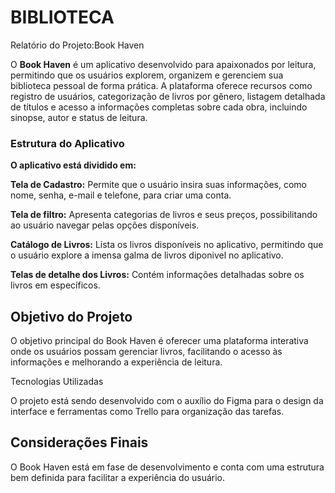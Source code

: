 # BIBLIOTECA
 
Relatório do Projeto:Book Haven

O **Book Haven** é um aplicativo desenvolvido para apaixonados por leitura, permitindo que os usuários explorem, organizem e gerenciem sua biblioteca pessoal de forma prática. A plataforma oferece recursos como registro de usuários, categorização de livros por gênero, listagem detalhada de títulos e acesso a informações completas sobre cada obra, incluindo sinopse, autor e status de leitura.


### Estrutura do Aplicativo

**O aplicativo está dividido em:**

**Tela de Cadastro:** Permite que o usuário insira suas informações, como nome, senha, e-mail e telefone, para criar uma conta.

**Tela de filtro:** Apresenta categorias de livros e seus preços, possibilitando ao usuário navegar pelas opções disponíveis.

**Catálogo de Livros:** Lista os livros disponíveis no aplicativo, permitindo que o usuário explore a imensa galma de livros diponivel no aplicativo.

**Telas de detalhe dos Livros:** Contém informações detalhadas sobre os livros em específicos.


 ## Objetivo do Projeto

O objetivo principal do Book Haven é oferecer uma plataforma interativa onde os usuários possam gerenciar livros, facilitando o acesso às informações e melhorando a experiência de leitura.


 Tecnologias Utilizadas

O projeto está sendo desenvolvido com o auxílio do Figma para o design da interface e ferramentas como Trello para organização das tarefas. 


## Considerações Finais

O Book Haven está em fase de desenvolvimento e conta com uma estrutura bem definida para facilitar a experiência do usuário.
